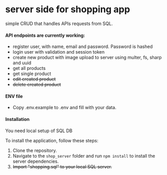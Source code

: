 # server side for shopping app

simple CRUD that handles APIs requests from SQL.

#### API endpoints are currently working:

- register user, with name, email and password. Password is hashed
- login user with validation and session token
- create new product with image upload to server using multer, fs, sharp and uuid
- get all products
- get single product
- ~~edit created product~~
- ~~delete created product~~

#### ENV file

- Copy .env.example to .env and fill with your data.

#### Installation

You need local setup of SQL DB <br>

To install the application, follow these steps:

1. Clone the repository.
2. Navigate to the `shop_server` folder and run `npm install` to install the server dependencies.
3. ~~Import "shopping.sql" to your local SQL server.~~
